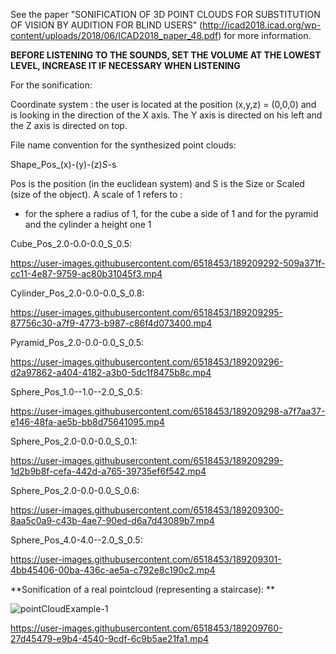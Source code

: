 See the paper "SONIFICATION OF 3D POINT CLOUDS FOR SUBSTITUTION OF VISION BY AUDITION
FOR BLIND USERS" (http://icad2018.icad.org/wp-content/uploads/2018/06/ICAD2018_paper_48.pdf) for more information. 

**BEFORE LISTENING TO THE SOUNDS, SET THE VOLUME AT THE LOWEST LEVEL, INCREASE IT IF NECESSARY WHEN LISTENING**

For the sonification: 

Coordinate system : 
the user is located at the position (x,y,z) = (0,0,0) and is looking in the direction of the X axis. The Y axis is directed on his left and the Z axis is directed on top.

File name convention for the synthesized point clouds:  

Shape_Pos_(x)-(y)-(z)_S_-s

Pos is the position (in the euclidean system) and S is the Size or Scaled (size of the object). A scale of 1 refers to :

- for the sphere a radius of 1, for the cube a side of 1 and for the pyramid and the cylinder a height one 1 

Cube_Pos_2.0-0.0-0.0_S_0.5:

https://user-images.githubusercontent.com/6518453/189209292-509a371f-cc11-4e87-9759-ac80b31045f3.mp4

Cylinder_Pos_2.0-0.0-0.0_S_0.8:

https://user-images.githubusercontent.com/6518453/189209295-87756c30-a7f9-4773-b987-c86f4d073400.mp4

Pyramid_Pos_2.0-0.0-0.0_S_0.5:

https://user-images.githubusercontent.com/6518453/189209296-d2a97862-a404-4182-a3b0-5dc1f8475b8c.mp4

Sphere_Pos_1.0--1.0--2.0_S_0.5:

https://user-images.githubusercontent.com/6518453/189209298-a7f7aa37-e146-48fa-ae5b-bb8d75641095.mp4

Sphere_Pos_2.0-0.0-0.0_S_0.1:

https://user-images.githubusercontent.com/6518453/189209299-1d2b9b8f-cefa-442d-a765-39735ef6f542.mp4

Sphere_Pos_2.0-0.0-0.0_S_0.6:

https://user-images.githubusercontent.com/6518453/189209300-8aa5c0a9-c43b-4ae7-90ed-d6a7d43089b7.mp4

Sphere_Pos_4.0-4.0--2.0_S_0.5:

https://user-images.githubusercontent.com/6518453/189209301-4bb45406-00ba-436c-ae5a-c792e8c190c2.mp4


**Sonification of a real pointcloud (representing a staircase): **


![pointCloudExample-1](https://user-images.githubusercontent.com/6518453/189210047-5baeefd4-323c-43a8-a54b-ec03556b7bd4.png)


https://user-images.githubusercontent.com/6518453/189209760-27d45479-e9b4-4540-9cdf-6c9b5ae21fa1.mp4


